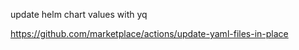 update helm chart values with yq 

https://github.com/marketplace/actions/update-yaml-files-in-place

